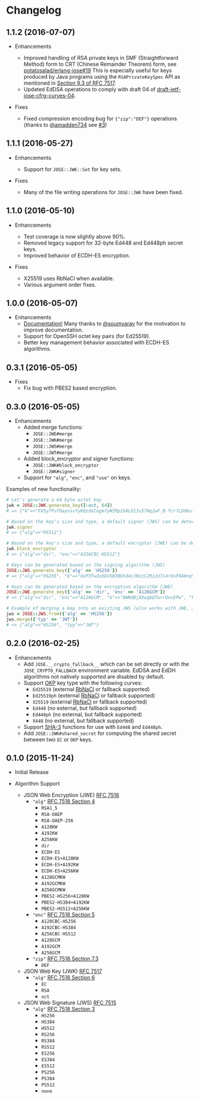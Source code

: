 # Changelog

## 1.1.2 (2016-07-07)

* Enhancements
  * Improved handling of RSA private keys in SMF (Straightforward Method) form to CRT (Chinese Remainder Theorem) form, see [potatosalad/erlang-jose#19](https://github.com/potatosalad/erlang-jose/issues/19)  This is especially useful for keys produced by Java programs using the `RSAPrivateKeySpec` API as mentioned in [Section 9.3 of RFC 7517](https://tools.ietf.org/html/rfc7517#section-9.3).
  * Updated EdDSA operations to comply with draft 04 of [draft-ietf-jose-cfrg-curves-04](https://tools.ietf.org/html/draft-ietf-jose-cfrg-curves-04).

* Fixes
  * Fixed compression encoding bug for `{"zip":"DEF"}` operations (thanks to [@amadden734](https://github.com/amadden734) see [#3](https://github.com/potatosalad/ruby-jose/pull/3))

## 1.1.1 (2016-05-27)

* Enhancements
  * Support for `JOSE::JWK::Set` for key sets.

* Fixes
  * Many of the file writing operations for `JOSE::JWK` have been fixed.

## 1.1.0 (2016-05-10)

* Enhancements
  * Test coverage is now slightly above 90%.
  * Removed legacy support for 32-byte Ed448 and Ed448ph secret keys.
  * Improved behavior of ECDH-ES encryption.

* Fixes
  * X25519 uses RbNaCl when available.
  * Various argument order fixes.

## 1.0.0 (2016-05-07)

* Enhancements
  * [Documentation!](http://www.rubydoc.info/gems/jose) Many thanks to [@soumyaray](https://github.com/soumyaray) for the motivation to improve documentation.
  * Support for OpenSSH octet key pairs (for Ed25519).
  * Better key management behavior associated with ECDH-ES algorithms.

## 0.3.1 (2016-05-05)

* Fixes
  * Fix bug with PBES2 based encryption.

## 0.3.0 (2016-05-05)

* Enhancements
  * Added merge functions:
    * `JOSE::JWE#merge`
    * `JOSE::JWK#merge`
    * `JOSE::JWS#merge`
    * `JOSE::JWT#merge`
  * Added block_encryptor and signer functions:
    * `JOSE::JWK#block_encryptor`
    * `JOSE::JWK#signer`
  * Support for `"alg"`, `"enc"`, and `"use"` on keys.

Examples of new functionality:

```ruby
# Let's generate a 64 byte octet key
jwk = JOSE::JWK.generate_key([:oct, 64])
# => {"k"=>"FXSy7PufOayusvfyKQzdxCegm7yWIMp1b0LD13v57Nq2wF_B-fcr7LDOkufDikmFFsVYWLgrA2zEB--_qqDn3g", "kty"=>"oct"}

# Based on the key's size and type, a default signer (JWS) can be determined
jwk.signer
# => {"alg"=>"HS512"}

# Based on the key's size and type, a default encryptor (JWE) can be determined
jwk.block_encryptor
# => {"alg"=>"dir", "enc"=>"A256CBC-HS512"}

# Keys can be generated based on the signing algorithm (JWS)
JOSE::JWS.generate_key({'alg' => 'HS256'})
# => {"alg"=>"HS256", "k"=>"UuP3Tw2xbGV5N3BGh34cJNzzC2R1zU7i4rOnF9A8nqY", "kty"=>"oct", "use"=>"sig"}

# Keys can be generated based on the encryption algorithm (JWE)
JOSE::JWE.generate_key({'alg' => 'dir', 'enc' => 'A128GCM'})
# => {"alg"=>"dir", "enc"=>"A128GCM", "k"=>"8WNdBjXXwg6QTwrrOnvEPw", "kty"=>"oct", "use"=>"enc"}

# Example of merging a map into an existing JWS (also works with JWE, JWK, and JWT)
jws = JOSE::JWS.from({'alg' => 'HS256'})
jws.merge({'typ' => 'JWT'})
# => {"alg"=>"HS256", "typ"=>"JWT"}
```

## 0.2.0 (2016-02-25)

* Enhancements
  * Add `JOSE.__crypto_fallback__` which can be set directly or with the `JOSE_CRYPTO_FALLBACK` environment variable.  EdDSA and EdDH algorithms not natively supported are disabled by default.
  * Support [OKP](https://tools.ietf.org/html/draft-ietf-jose-cfrg-curves) key type with the following curves:
    * `Ed25519` (external [RbNaCl](https://github.com/cryptosphere/rbnacl) or fallback supported)
    * `Ed25519ph` (external [RbNaCl](https://github.com/cryptosphere/rbnacl) or fallback supported)
    * `X25519` (external [RbNaCl](https://github.com/cryptosphere/rbnacl) or fallback supported)
    * `Ed448` (no external, but fallback supported)
    * `Ed448ph` (no external, but fallback supported)
    * `X448` (no external, but fallback supported)
  * Support [SHA-3](https://en.wikipedia.org/wiki/SHA-3) functions for use with `Ed448` and `Ed448ph`.
  * Add `JOSE::JWK#shared_secret` for computing the shared secret between two `EC` or `OKP` keys.

## 0.1.0 (2015-11-24)

* Initial Release

* Algorithm Support
  * JSON Web Encryption (JWE) [RFC 7516](https://tools.ietf.org/html/rfc7516)
    * `"alg"` [RFC 7518 Section 4](https://tools.ietf.org/html/rfc7518#section-4)
      * `RSA1_5`
      * `RSA-OAEP`
      * `RSA-OAEP-256`
      * `A128KW`
      * `A192KW`
      * `A256KW`
      * `dir`
      * `ECDH-ES`
      * `ECDH-ES+A128KW`
      * `ECDH-ES+A192KW`
      * `ECDH-ES+A256KW`
      * `A128GCMKW`
      * `A192GCMKW`
      * `A256GCMKW`
      * `PBES2-HS256+A128KW`
      * `PBES2-HS384+A192KW`
      * `PBES2-HS512+A256KW`
    * `"enc"` [RFC 7518 Section 5](https://tools.ietf.org/html/rfc7518#section-5)
      * `A128CBC-HS256`
      * `A192CBC-HS384`
      * `A256CBC-HS512`
      * `A128GCM`
      * `A192GCM`
      * `A256GCM`
    * `"zip"` [RFC 7518 Section 7.3](https://tools.ietf.org/html/rfc7518#section-7.3)
      * `DEF`
  * JSON Web Key (JWK) [RFC 7517](https://tools.ietf.org/html/rfc7517)
    * `"alg"` [RFC 7518 Section 6](https://tools.ietf.org/html/rfc7518#section-6)
      * `EC`
      * `RSA`
      * `oct`
  * JSON Web Signature (JWS) [RFC 7515](https://tools.ietf.org/html/rfc7515)
    * `"alg"` [RFC 7518 Section 3](https://tools.ietf.org/html/rfc7518#section-3)
      * `HS256`
      * `HS384`
      * `HS512`
      * `RS256`
      * `RS384`
      * `RS512`
      * `ES256`
      * `ES384`
      * `ES512`
      * `PS256`
      * `PS384`
      * `PS512`
      * `none`
